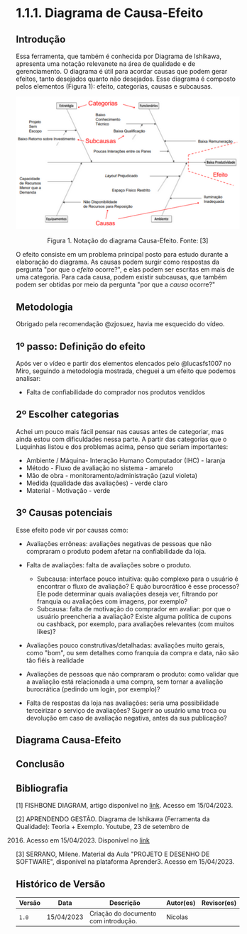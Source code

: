 # 1.1.1. Diagrama de Causa-Efeito

## Introdução

Essa ferramenta, que também é conhecida por Diagrama de Ishikawa, apresenta uma notação relevanete na área de qualidade
e de gerenciamento. O diagrama é útil para acordar causas que podem gerar efeitos, tanto desejados quanto não
desejados. Esse diagrama é composto pelos elementos (Figura 1): efeito, categorias, causas e subcausas.

<div style="text-align: center"> 

![Figura 1. Notação do diagrama Causa-Efeito.](./assets/causa-efeito-notacao.png)

Figura 1. Notação do diagrama Causa-Efeito. Fonte: [3]
</div>

O efeito consiste em um problema principal posto para estudo durante a elaboração do diagrama. As causas podem surgir
como respostas da pergunta "por que o *efeito* ocorre?", e elas podem ser escritas em mais de uma categoria. Para cada
causa, podem existir subcausas, que também podem ser obtidas por meio da pergunta "por que a *causa* ocorre?"

## Metodologia

Obrigado pela recomendação @zjosuez, havia me esquecido do vídeo.

## 1º passo: Definição do efeito

Após ver o vídeo e partir dos elementos elencados pelo @lucasfs1007 no Miro, seguindo a metodologia mostrada, cheguei a
um efeito que podemos analisar:

- Falta de confiabilidade do comprador nos produtos vendidos

## 2º Escolher categorias

Achei um pouco mais fácil pensar nas causas antes de categoriar, mas ainda estou com dificuldades nessa parte. A partir
das categorias que o Luquinhas listou e dos problemas acima, penso que seriam importantes:

- Ambiente / Máquina- Interação Humano Computador (IHC) - laranja
- Método - Fluxo de avaliação no sistema - amarelo
- Mão de obra - monitoramento/administração (azul violeta)
- Medida (qualidade das avaliações) - verde claro
- Material - Motivação - verde

## 3º Causas potenciais

Esse efeito pode vir por causas como:

- Avaliações errôneas: avaliações negativas de pessoas que não compraram o produto podem afetar na confiabilidade da
  loja.
- Falta de avaliações: falta de avaliações sobre o produto.
	- Subcausa: interface pouco intuitiva: quão complexo para o usuário é encontrar o fluxo de avaliação? E quão
	  burocrático é esse processo? Ele pode determinar quais avaliações deseja ver, filtrando por franquia ou avaliações
	  com imagens, por exemplo?
	- Subcausa: falta de motivação do comprador em avaliar: por que o usuário preencheria a avaliação? Existe alguma
	  política de cupons ou cashback, por exemplo, para avaliações relevantes (com muitos likes)?

- Avaliações pouco construtivas/detalhadas:  avaliações muito gerais, como "bom", ou sem detalhes como franquia da
  compra e data, não são tão fiéis à realidade
- Avaliações de pessoas que não compraram o produto: como validar que a avaliação está relacionada a uma compra, sem
  tornar a avaliação burocrática (pedindo um login, por exemplo)?
- Falta de respostas da loja nas avaliações: seria uma possibilidade terceirizar o serviço de avaliações? Sugerir ao
  usuário uma troca ou devolução em caso de avaliação negativa, antes da sua publicação?

## Diagrama Causa-Efeito

## Conclusão

## Bibliografia

[1] FISHBONE DIAGRAM, artigo disponível no [link](https://asq.org/quality-resources/fishbone). Acesso em 15/04/2023.

[2] APRENDENDO GESTÃO. Diagrama de Ishikawa (Ferramenta da Qualidade): Teoria + Exemplo. Youtube, 23 de setembro de

2016. Acesso em 15/04/2023. Disponível no [link](https://www.youtube.com/watch?v=U-0qzmFqH-0)

[3] SERRANO, Milene. Material da Aula "PROJETO E DESENHO DE SOFTWARE", disponível na plataforma Aprender3. Acesso em
15/04/2023.

## Histórico de Versão

| Versão | Data       | Descrição                            | Autor(es) | Revisor(es) |
|--------|------------|--------------------------------------|-----------|-------------|
| `1.0`  | 15/04/2023 | Criação do documento com introdução. | Nicolas   |             |